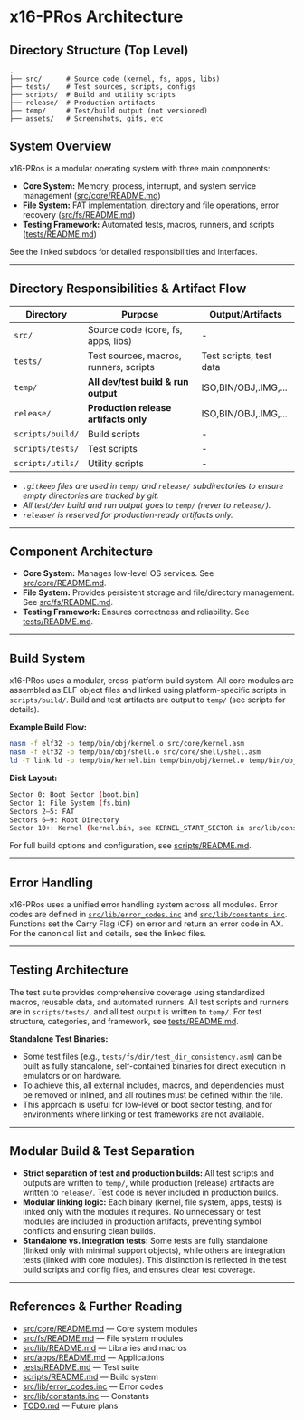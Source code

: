 # x16-PRos Architecture

## Directory Structure (Top Level)

```text
.
├── src/      # Source code (kernel, fs, apps, libs)
├── tests/    # Test sources, scripts, configs
├── scripts/  # Build and utility scripts
├── release/  # Production artifacts
├── temp/     # Test/build output (not versioned)
├── assets/   # Screenshots, gifs, etc
```

## System Overview

x16-PRos is a modular operating system with three main components:

- **Core System:** Memory, process, interrupt, and system service management ([src/core/README.md](src/core/README.md))
- **File System:** FAT implementation, directory and file operations, error recovery ([src/fs/README.md](src/fs/README.md))
- **Testing Framework:** Automated tests, macros, runners, and scripts ([tests/README.md](tests/README.md))

See the linked subdocs for detailed responsibilities and interfaces.

---

## Directory Responsibilities & Artifact Flow

| Directory              | Purpose                                         | Output/Artifacts          |
|------------------------|------------------------------------------------|----------------------------|
| `src/`                 | Source code (core, fs, apps, libs)             | -                          |
| `tests/`               | Test sources, macros, runners, scripts          | Test scripts, test data   |
| `temp/`                | **All dev/test build & run output**             | ISO,BIN/OBJ,.IMG,...      |
| `release/`             | **Production release artifacts only**           | ISO,BIN/OBJ,.IMG,...      |
| `scripts/build/`       | Build scripts                                    | -                        |
| `scripts/tests/`       | Test scripts                                      | -                        |
| `scripts/utils/`       | Utility scripts                                  | -                        |

- *`.gitkeep` files are used in `temp/` and `release/` subdirectories to ensure empty directories are tracked by git.*
- *All test/dev build and run output goes to `temp/` (never to `release/`).*
- *`release/` is reserved for production-ready artifacts only.*

---

## Component Architecture

- **Core System:** Manages low-level OS services. See [src/core/README.md](src/core/README.md).
- **File System:** Provides persistent storage and file/directory management. See [src/fs/README.md](src/fs/README.md).
- **Testing Framework:** Ensures correctness and reliability. See [tests/README.md](tests/README.md).

---

## Build System

x16-PRos uses a modular, cross-platform build system. All core modules are assembled as ELF object files and linked using platform-specific scripts in `scripts/build/`. Build and test artifacts are output to `temp/` (see scripts for details).

**Example Build Flow:**

```sh
nasm -f elf32 -o temp/bin/obj/kernel.o src/core/kernel.asm
nasm -f elf32 -o temp/bin/obj/shell.o src/core/shell/shell.asm
ld -T link.ld -o temp/bin/kernel.bin temp/bin/obj/kernel.o temp/bin/obj/shell.o [other .o files...]
```

**Disk Layout:**

```sh
Sector 0: Boot Sector (boot.bin)
Sector 1: File System (fs.bin)
Sectors 2–5: FAT
Sectors 6–9: Root Directory
Sector 10+: Kernel (kernel.bin, see KERNEL_START_SECTOR in src/lib/constants.inc), then apps
```

For full build options and configuration, see [scripts/README.md](scripts/README.md).

---

## Error Handling

x16-PRos uses a unified error handling system across all modules. Error codes are defined in [`src/lib/error_codes.inc`](src/lib/error_codes.inc) and [`src/lib/constants.inc`](src/lib/constants.inc). Functions set the Carry Flag (CF) on error and return an error code in AX. For the canonical list and details, see the linked files.

---

## Testing Architecture

The test suite provides comprehensive coverage using standardized macros, reusable data, and automated runners. All test scripts and runners are in `scripts/tests/`, and all test output is written to `temp/`. For test structure, categories, and framework, see [tests/README.md](tests/README.md).

**Standalone Test Binaries:**

- Some test files (e.g., `tests/fs/dir/test_dir_consistency.asm`) can be built as fully standalone, self-contained binaries for direct execution in emulators or on hardware.
- To achieve this, all external includes, macros, and dependencies must be removed or inlined, and all routines must be defined within the file.
- This approach is useful for low-level or boot sector testing, and for environments where linking or test frameworks are not available.

---

## Modular Build & Test Separation

- **Strict separation of test and production builds:** All test scripts and outputs are written to `temp/`, while production (release) artifacts are written to `release/`. Test code is never included in production builds.
- **Modular linking logic:** Each binary (kernel, file system, apps, tests) is linked only with the modules it requires. No unnecessary or test modules are included in production artifacts, preventing symbol conflicts and ensuring clean builds.
- **Standalone vs. integration tests:** Some tests are fully standalone (linked only with minimal support objects), while others are integration tests (linked with core modules). This distinction is reflected in the test build scripts and config files, and ensures clear test coverage.

---

## References & Further Reading

- [src/core/README.md](src/core/README.md) — Core system modules
- [src/fs/README.md](src/fs/README.md) — File system modules
- [src/lib/README.md](src/lib/README.md) — Libraries and macros
- [src/apps/README.md](src/apps/README.md) — Applications
- [tests/README.md](tests/README.md) — Test suite
- [scripts/README.md](scripts/README.md) — Build system
- [src/lib/error_codes.inc](src/lib/error_codes.inc) — Error codes
- [src/lib/constants.inc](src/lib/constants.inc) — Constants
- [TODO.md](TODO.md) — Future plans
